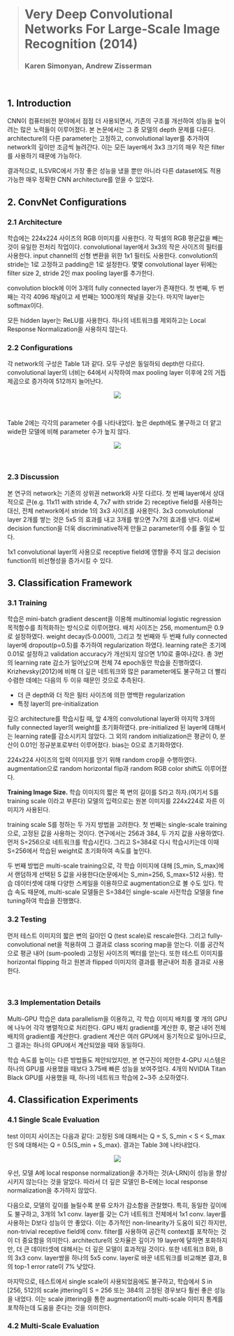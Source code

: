 > # Very Deep Convolutional Networks For Large-Scale Image Recognition (2014)
> ### Karen Simonyan, Andrew Zisserman
</br>

## 1. Introduction
CNN이 컴퓨터비전 분야에서 점점 더 사용되면서, 기존의 구조를 개선하여 성능을 높이려는 많은 노력들이 이루어졌다. 본 논문에서는 그 중 모델의 depth 문제를 다룬다. architecture의 다른 parameter는 고정하고, convolutional layer를 추가하여 network의 깊이만 조금씩 늘려간다. 이는 모든 layer에서 3x3 크기의 매우 작은 filter를 사용하기 때문에 가능하다.

결과적으로, ILSVRC에서 가장 좋은 성능을 냈을 뿐만 아니라 다른 dataset에도 적용 가능한 매우 정확한 CNN architecture를 얻을 수 있었다. 
</br>

## 2. ConvNet Configurations
### 2.1 Architecture
학습에는 224x224 사이즈의 RGB 이미지를 사용한다. 각 픽셀의 RGB 평균값을 빼는 것이 유일한 전처리 작업이다. convolutional layer에서 3x3의 작은 사이즈의 필터를 사용한다. input channel의 선형 변환을 위한 1x1 필터도 사용한다. convolution의 stride는 1로 고정하고 padding은 1로 설정한다. 몇몇 convolutional layer 뒤에는 filter size 2, stride 2인 max pooling layer를 추가한다.

convolution block에 이어 3개의 fully connected layer가 존재한다. 첫 번째, 두 번째는 각각 4096 채널이고 세 번째는 1000개의 채널을 갖는다. 마지막 layer는 softmax이다. 

모든 hidden layer는 ReLU를 사용한다. 하나의 네트워크를 제외하고는 Local Response Normalization을 사용하지 않는다.

### 2.2 Configurations
각 network의 구성은 Table 1과 같다. 모두 구성은 동일하되 depth만 다르다. convolutional layer의 너비는 64에서 시작하여 max pooling layer 이후에 2의 거듭제곱으로 증가하여 512까지 늘어난다.
<p align="center"><img src="https://user-images.githubusercontent.com/86872735/158050994-883e375b-7fb8-4d46-9b35-b1a8895bae69.png"></p>
</br>

Table 2에는 각각의 parameter 수를 나타내었다. 높은 depth에도 불구하고 더 얕고 wide한 모델에 비해 parameter 수가 높지 않다.
<p align="center"><img src="https://user-images.githubusercontent.com/86872735/158051822-74124313-ac0b-463f-89e4-f6fe8e3fe007.png"></p>
</br>

### 2.3 Discussion
본 연구의 network는 기존의 상위권 network와 사뭇 다르다. 첫 번째 layer에서 상대적으로 큰(e.g. 11x11 with stride 4, 7x7 with stride 2) receptive field를 사용하는 대신, 전체 network에서 stride 1의 3x3 사이즈를 사용한다. 3x3 convolutional layer 2개를 쌓는 것은 5x5 의 효과를 내고 3개를 쌓으면 7x7의 효과를 낸다. 이로써 decision function을 더욱 discriminative하게 만들고 parameter의 수를 줄일 수 있다.

1x1 convolutional layer의 사용으로 receptive field에 영향을 주지 않고 decision function의 비선형성을 증가시킬 수 있다. 
</br>

## 3. Classification Framework
### 3.1 Training
학습은 mini-batch gradient descent을 이용해 multinomial logistic regression 목적함수를 최적화하는 방식으로 이루어졌다. 배치 사이즈는 256, momentum은 0.9로 설정하였다. weight decay(5·0.0001), 그리고 첫 번째와 두 번째 fully connected layer에 dropout(p=0.5)를 추가하여 regularization 하였다. learning rate은 초기에 0.01로 설정하고 validation accuracy가 개선되지 않으면 1/10로 줄여나갔다. 총 3번의 learning rate 감소가 일어났으며 전체 74 epoch동안 학습을 진행하였다. Krizhevsky(2012)에 비해 더 깊은 네트워크와 많은 parameter에도 불구하고 더 빨리 수렴한 데에는 다음의 두 이유 때문인 것으로 추측된다.
  - 더 큰 depth와 더 작은 필터 사이즈에 의한 명백한 regularization
  - 특정 layer의 pre-initialization

깊으 architecture를 학습시킬 때, 앞 4개의 convolutional layer와 마지막 3개의 fully connected layer의 weight를 초기화하였다. pre-initialized 된 layer에 대해서는 learning rate를 감소시키지 않았다. 그 외의 random initialization은 평균이 0, 분산이 0.01인 정규분포로부터 이루어졌다. bias는 0으로 초기화하였다. 

224x224 사이즈의 입력 이미지를 얻기 위해 random crop을 수행하였다. augmentation으로 random horizontal flip과 random RGB color shift도 이루어졌다.

**Training Image Size.** 학습 이미지의 짧은 쪽 변의 길이를 S라고 하자.(여기서 S를 training scale 이라고 부른다) 모델의 입력으로는 원본 이미지를 224x224로 자른 이미지가 사용된다.

training scale S를 정하는 두 가지 방법을 고려한다. 첫 번째는 single-scale training으로, 고정된 값을 사용하는 것이다. 연구에서는 256과 384, 두 가지 값을 사용하였다. 먼저 S=256으로 네트워크를 학습시킨다. 그리고 S=384로 다시 학습시키는데 이때 S=256에서 학습된 weight로 초기화하여 속도를 높인다.

두 번째 방법은 multi-scale training으로, 각 학습 이미지에 대해 [S_min, S_max]에서 랜덤하게 선택된 S 값을 사용한다(논문에서는 S_min=256, S_max=512 사용). 학습 데이터셋에 대해 다양한 스케일을 이용하므로 augmentation으로 볼 수도 있다. 학습 속도 때문에, multi-scale 모델들은 S=384인 single-scale 사전학습 모델을 fine tuning하여 학습을 진행했다.


### 3.2 Testing
먼저 테스트 이미지의 짧은 변의 길이인 Q (test scale)로 rescale한다. 그리고 fully-convolutional net을 적용하여 그 결과로 class scoring map을 얻는다. 이를 공간적으로 평균 내어 (sum-pooled) 고정된 사이즈의 벡터를 얻는다. 또한 테스트 이미지를 horizontal flipping 하고 원본과 flipped 이미지의 결과를 평균내어 최종 결과로 사용한다.


</br>

### 3.3 Implementation Details
Multi-GPU 학습은 data parallelism을 이용하고, 각 학습 이미지 배치를 몇 개의 GPU에 나누어 각각 병렬적으로 처리한다. GPU 배치 gradient를 계산한 후, 평균 내어 전체 배치의 gradient를 계산한다. gradient 계산은 여러 GPU에서 동기적으로 일어나므로, 그 결과는 하나의 GPU에서 계산되었을 때와 동일하다. 

학습 속도를 높이는 다른 방법들도 제안되었지만, 본 연구진이 제안한 4-GPU 시스템은 하나의 GPU를 사용했을 때보다 3.75배 빠른 성능을 보여주었다. 4개의 NVIDIA Titan Black GPU를 사용했을 때, 하나의 네트워크 학습에 2~3주 소모하였다. 
</br>

## 4. Classification Experiments
### 4.1 Single Scale Evaluation
test 이미지 사이즈는 다음과 같다: 고정된 S에 대해서는 Q = S, S_min < S < S_max 인 S에 대해서는 Q = 0.5(S_min + S_max). 결과는 Table 3에 나타내었다. 

<p align="center"><img src="https://user-images.githubusercontent.com/86872735/158407223-83b5026a-748e-40a9-b9c1-c99d05b93adc.png"></p>

우선, 모델 A에 local response normalization을 추가하는 것(A-LRN)이 성능을 향상시키지 않는다는 것을 알았다. 따라서 더 깊은 모델인 B~E에는 local response normalization을 추가하지 않았다.

다음으로, 모델의 깊이를 늘릴수록 분류 오차가 감소함을 관찰했다. 특히, 동일한 깊이에도 불구하고, 3개의 1x1 conv. layer를 갖는 C가 네트워크 전체에서 1x1 conv. layer를 사용하는 D보다 성능이 안 좋았다. 이는 추가적인 non-linearity가 도움이 되긴 하지만, non-trivial receptive field에 conv. filter를 사용하여 공간적 context를 포착하는 것이 더 중요함을 의미한다. architecture의 오차율은 깊이가 19 layer에 달하면 포화하지만, 더 큰 데이터셋에 대해서는 더 깊은 모델이 효과적일 것이다. 또한 네트워크 B와, B의 3x3 conv. layer쌍을 하나의 5x5 conv. layer로 바꾼 네트워크를 비교해본 결과, B의 top-1 error rate이 7% 낮았다.

마지막으로, 테스트에서 single scale이 사용되었음에도 불구하고, 학습에서 S in [256, 512]의 scale jittering이 S = 256 또는 384의 고정된 경우보다 훨씬 좋은 성능을 내었다. 이는 scale jittering을 통한 augmentation이 multi-scale 이미지 통계를 포착하는데 도움을 준다는 것을 의미한다. 

### 4.2 Multi-Scale Evaluation

